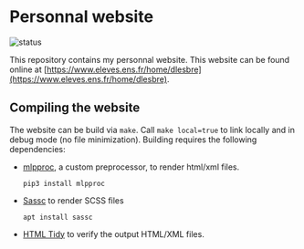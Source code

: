 # Personnal website

![status](https://img.shields.io/website?url=https%3A%2F%2Fwww.eleves.ens.fr%2Fhome%2Fdlesbre%2F)

This repository contains my personnal website.
This website can be found online at [https://www.eleves.ens.fr/home/dlesbre](https://www.eleves.ens.fr/home/dlesbre).

## Compiling the website

The website can be build via `make`. Call `make local=true` to link locally and
in debug mode (no file minimization).
Building requires the following dependencies:
- [mlpproc](https://github.com/dlesbre/mlpproc/), a custom preprocessor, to render html/xml files.

  ```console
  pip3 install mlpproc
  ```

- [Sassc](https://github.com/sass/sassc) to render SCSS files

  ```console
  apt install sassc
  ```

- [HTML Tidy](https://www.html-tidy.org/) to verify the output HTML/XML files.
